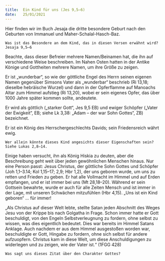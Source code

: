 ```yaml
---
title:  Ein Kind für uns (Jes 9,5–6)
date:   25/01/2021
---
```


Hier finden wir im Buch Jesaja die dritte besondere Geburt nach den Geburten von Immanuel und Maher-Schalal-Hasch-Baz.

`Was ist das Besondere an dem Kind, das in diesen Versen erwähnt wird? Jesaja 9,5–6`

Beachte, dass dieser Befreier mehrere Namen/Beinamen hat, die ihn auf verschiedene Weise beschreiben. Im Nahen Osten hatten in der Antike Könige und Gottheiten mehrere Namen, um ihre Größe zu zeigen.

Er ist „wunderbar“, so wie der göttliche Engel des Herrn seinen eigenen Namen gegenüber Simsons Vater als „wunderbar“ beschrieb (Ri 13,18; dieselbe hebräische Wurzel) und dann in der Opferflamme auf Manoachs Altar zum Himmel aufstieg (Ri 13,20), wobei er sein eigenes Opfer, das über 1000 Jahre später kommen sollte, andeutete.

Er wird als göttlich („starker Gott“, Jes 9,5 EB) und ewiger Schöpfer („Vater der Ewigkeit“, EB; siehe Lk 3,38: „Adam – der war Sohn Gottes“, ZB) bezeichnet.

Er ist ein König des Herrschergeschlechts Davids; sein Friedensreich währt ewig.

`Wer allein könnte dieses Kind angesichts dieser Eigenschaften sein? Siehe Lukas 2,8–14.`

Einige haben versucht, ihn als König Hiskia zu deuten, aber die Beschreibung geht weit über jeden gewöhnlichen Menschen hinaus. Nur eine Person passt: Jesus Christus, der göttliche Sohn Gottes und Schöpfer (Joh 1,1–3.14; Kol 1,15–17; 2,9; Hbr 1,2), der uns geboren wurde, um uns zu retten und Frieden zu geben. Er hat alle Vollmacht im Himmel und auf Erden empfangen, und er ist immer bei uns (Mt 28,18–20). Während er sein Gottsein bewahrte, wurde er auch für alle Zeiten Mensch und ist immer in der Lage, mit unseren Schwächen mitzufühlen (Hbr 4,15). „Uns ist ein Kind geboren“ … für immer!

„Als Christus auf dieser Welt lebte, stellte Satan jeden Abschnitt des Weges Jesu von der Krippe bis nach Golgatha in Frage. Schon immer hatte er Gott beschuldigt, von den Engeln Selbstverleugnung zu fordern, ohne selbst zu wissen, was dies eigentlich bedeutet. Dies war bereits im Himmel Satans Anklage. Auch nachdem er aus dem Himmel ausgestoßen worden war, beschuldigte er Gott, Hingabe zu fordern, ohne sich selbst für andere aufzuopfern. Christus kam in diese Welt, um diese Anschuldigungen zu widerlegen und zu zeigen, wie der Vater ist.“ (1FGG 428)

`Was sagt uns dieses Zitat über den Charakter Gottes?`